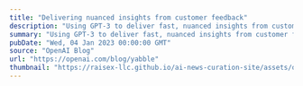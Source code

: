 ```yaml
---
title: "Delivering nuanced insights from customer feedback"
description: "Using GPT-3 to deliver fast, nuanced insights from customer feedback."
summary: "Using GPT-3 to deliver fast, nuanced insights from customer feedback."
pubDate: "Wed, 04 Jan 2023 00:00:00 GMT"
source: "OpenAI Blog"
url: "https://openai.com/blog/yabble"
thumbnail: "https://raisex-llc.github.io/ai-news-curation-site/assets/openai_logo.png"
---
```


